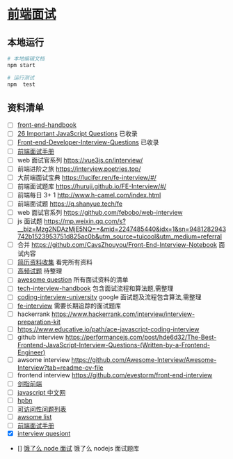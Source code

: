 # [前端面试](https://github.com/zenHeart/web-interview)

## 本地运行

```bash
# 本地编辑文档
npm start

# 运行测试
npm  test
```

## 资料清单

* [ ] [front-end-handbook](https://frontendmasters.com/guides/front-end-handbook/2024/)
* [ ] [26 Important JavaScript Questions](https://www.toptal.com/javascript/interview-questions) 已收录
* [ ] [Front-end-Developer-Interview-Questions](https://github.com/h5bp/Front-end-Developer-Interview-Questions) 已收录
* [ ] [前端面试手册](https://github.com/yangshun/front-end-interview-handbook/blob/master/Translations/Chinese/questions/css-questions.md#%E8%AF%B7%E9%98%90%E8%BF%B0%E5%9D%97%E6%A0%BC%E5%BC%8F%E5%8C%96%E4%B8%8A%E4%B8%8B%E6%96%87block-formatting-context%E5%8F%8A%E5%85%B6%E5%B7%A5%E4%BD%9C%E5%8E%9F%E7%90%86)
* [ ] web 面试官系列 <https://vue3js.cn/interview/>
* [ ] 前端进阶之旅 <https://interview.poetries.top/>
* [ ] 大前端面试宝典 <https://lucifer.ren/fe-interview/#/>
* [ ] 前端面试题库 <https://huruji.github.io/FE-Interview/#/>
* [ ] 前端每日 3+ 1 <http://www.h-camel.com/index.html>
* [ ] 前端面试题 <https://q.shanyue.tech/fe>
* [ ] web 面试官系列 <https://github.com/febobo/web-interview>
* [ ] js 面试题 <https://mp.weixin.qq.com/s?__biz=Mzg2NDAzMjE5NQ==&mid=2247485440&idx=1&sn=9481282943742b1523953751d825ac0b&utm_source=tuicool&utm_medium=referral>
* [ ] 合并 <https://github.com/CavsZhouyou/Front-End-Interview-Notebook> 面试内容
* [ ] [简历资料收集](https://github.com/abc-club/free-resources/blob/master/INTERVIEW.md) 看完所有资料
* [ ] [高频试题](https://juejin.im/post/5d23e750f265da1b855c7bbe) 待整理
* [ ] [awesome question](https://github.com/MaximAbramchuck/awesome-interview-questions#nodejs) 所有面试资料的清单
* [ ] [tech-interview-handbook](https://yangshun.github.io/tech-interview-handbook) 包含面试流程和算法题,需整理
* [ ] [coding-interview-university](https://github.com/jwasham/coding-interview-university) google 面试题及流程包含算法,需整理
* [ ] [fe-interview](https://github.com/haizlin/fe-interview) 需要长期追踪的面试题库
* [ ] hackerrank <https://www.hackerrank.com/interview/interview-preparation-kit>
* [ ] <https://www.educative.io/path/ace-javascript-coding-interview>
* [ ] github interview <https://performancejs.com/post/hde6d32/The-Best-Frontend-JavaScript-Interview-Questions-(Written-by-a-Frontend-Engineer)>
* [ ] awsome interview <https://github.com/Awesome-Interview/Awesome-Interview?tab=readme-ov-file>
* [ ] frontend interview <https://github.com/evestorm/front-end-interview>
* [ ] [剑指前端](https://github.com/hzfe/awesome-interview)
* [ ] [javascript  中文网](https://www.javascriptcn.com/interview/)
* [ ] [hpbn](https://hpbn.co/)
* [ ] [可访问性问题列表](https://scottaohara.github.io/accessibility_interview_questions/)
* [ ] [awsome list](https://github.com/DopplerHQ/awesome-interview-questions?tab=readme-ov-file#html)
* [ ] [前端面试手册](https://github.com/lgwebdream/FE-Interview)
* [X] [interview quesiont](https://github.com/pro-collection/interview-question)
* [] [饿了么 node 面试](https://github.com/ElemeFE/node-interview) 饿了么 nodejs 面试题库
